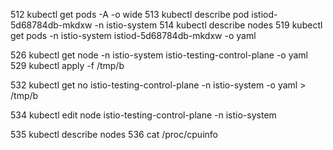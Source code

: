   512  kubectl get pods -A -o wide
  513  kubectl describe pod istiod-5d68784db-mkdxw    -n istio-system
  514  kubectl describe nodes
  519  kubectl get pods -n istio-system  istiod-5d68784db-mkdxw   -o yaml

  526  kubectl get node -n istio-system istio-testing-control-plane -o yaml
  529  kubectl apply -f /tmp/b

  532  kubectl get no istio-testing-control-plane -n istio-system  -o yaml > /tmp/b

  534  kubectl edit node istio-testing-control-plane -n istio-system

  535  kubectl describe nodes
  536  cat /proc/cpuinfo 
